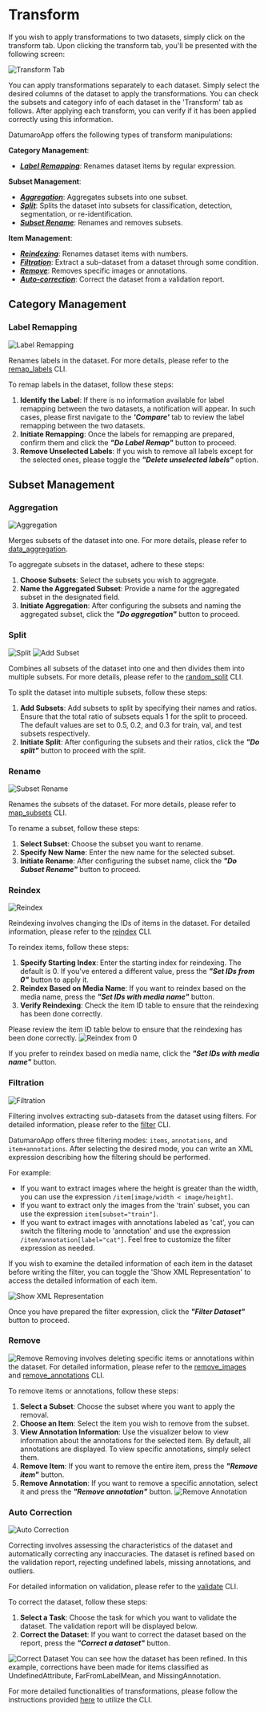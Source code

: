 # Transform

If you wish to apply transformations to two datasets, simply click on the transform tab. Upon clicking the transform tab, you'll be presented with the following screen:

![Transform Tab](../../../../images/gui/multiple/transform_tab.png)

You can apply transformations separately to each dataset. Simply select the desired columns of the dataset to apply the transformations.
You can check the subsets and category info of each dataset in the 'Transform' tab as follows. After applying each transform, you can verify if it has been applied correctly using this information.

DatumaroApp offers the following types of transform manipulations:

**Category Management**:
- **_[Label Remapping](#label-remapping)_**:  Renames dataset items by regular expression.

**Subset Management**:
- **_[Aggregation](#aggregation)_**: Aggregates subsets into one subset.
- **_[Split](#split)_**: Splits the dataset into subsets for classification, detection, segmentation, or re-identification.
- **_[Subset Rename](#rename)_**: Renames and removes subsets.

**Item Management**:
- **_[Reindexing](#rename)_**: Renames dataset items with numbers.
- **_[Filtration](#filtration)_**: Extract a sub-dataset from a dataset through some condition.
- **_[Remove](#remove)_**: Removes specific images or annotations.
- **_[Auto-correction](#auto-correction)_**: Correct the dataset from a validation report.

## Category Management
### Label Remapping
![Label Remapping](../../../../images/gui/multiple/transform_label_remapping.png)

Renames labels in the dataset. For more details, please refer to the [remap_labels](../../command-reference/context_free/transform.md/#remap_labels) CLI.

To remap labels in the dataset, follow these steps:
1. **Identify the Label**: If there is no information available for label remapping between the two datasets, a notification will appear. In such cases, please first navigate to the **_'Compare'_** tab to review the label remapping between the two datasets.
2. **Initiate Remapping**: Once the labels for remapping are prepared, confirm them and click the **_"Do Label Remap"_** button to proceed.
3. **Remove Unselected Labels**: If you wish to remove all labels except for the selected ones, please toggle the **_"Delete unselected labels"_** option.

## Subset Management
### Aggregation
![Aggregation](../../../../images/gui/multiple/transform_aggregation.png)

Merges subsets of the dataset into one. For more details, please refer to [data_aggregation](../../level-up/intermediate_skills/05_data_aggregation.rst).

To aggregate subsets in the dataset, adhere to these steps:
1. **Choose Subsets**: Select the subsets you wish to aggregate.
2. **Name the Aggregated Subset**: Provide a name for the aggregated subset in the designated field.
3. **Initiate Aggregation**: After configuring the subsets and naming the aggregated subset, click the **_"Do aggregation"_** button to proceed.

### Split
![Split](../../../../images/gui/multiple/transform_split.png)
![Add Subset](../../../../images/gui/multiple/transform_split_add_subset.png)

Combines all subsets of the dataset into one and then divides them into multiple subsets. For more details, please refer to the [random_split](../../command-reference/context_free/transform.md#random_split) CLI.

To split the dataset into multiple subsets, follow these steps:
1. **Add Subsets**: Add subsets to split by specifying their names and ratios. Ensure that the total ratio of subsets equals 1 for the split to proceed. The default values are set to 0.5, 0.2, and 0.3 for train, val, and test subsets respectively.
2. **Initiate Split**: After configuring the subsets and their ratios, click the **_"Do split"_** button to proceed with the split.

### Rename
![Subset Rename](../../../../images/gui/multiple/transform_subset_rename.png)

Renames the subsets of the dataset. For more details, please refer to [map_subsets](../../command-reference/context_free/transform.md#map_subsets) CLI.

To rename a subset, follow these steps:
1. **Select Subset**: Choose the subset you want to rename.
2. **Specify New Name**: Enter the new name for the selected subset.
3. **Initiate Rename**: After configuring the subset name, click the **_"Do Subset Rename"_** button to proceed.

### Reindex
![Reindex](../../../../images/gui/multiple/transform_reindexing.png)

Reindexing involves changing the IDs of items in the dataset. For detailed information, please refer to the [reindex](../../command-reference/context_free/transform.md#reindex) CLI.

To reindex items, follow these steps:
1. **Specify Starting Index**: Enter the starting index for reindexing. The default is 0. If you've entered a different value, press the **_"Set IDs from 0"_** button to apply it.
2. **Reindex Based on Media Name**: If you want to reindex based on the media name, press the **_"Set IDs with media name"_** button.
3. **Verify Reindexing**: Check the item ID table to ensure that the reindexing has been done correctly.

Please review the item ID table below to ensure that the reindexing has been done correctly.
![Reindex from 0](../../../../images/gui/multiple/transform_reindexing_set_ids_from_0.png)

If you prefer to reindex based on media name, click the **_"Set IDs with media name"_** button.

### Filtration
![Filtration](../../../../images/gui/multiple/transform_filtration.png)

Filtering involves extracting sub-datasets from the dataset using filters. For detailed information, please refer to the [filter](../../command-reference/context_free/filter.md) CLI.

DatumaroApp offers three filtering modes: `items`, `annotations`, and `item+annotations`. After selecting the desired mode, you can write an XML expression describing how the filtering should be performed.

For example:
- If you want to extract images where the height is greater than the width, you can use the expression `/item[image/width < image/height]`.
- If you want to extract only the images from the 'train' subset, you can use the expression `item[subset="train"]`.
- If you want to extract images with annotations labeled as 'cat', you can switch the filtering mode to 'annotation' and use the expression `/item/annotation[label="cat"]`.
Feel free to customize the filter expression as needed.

If you wish to examine the detailed information of each item in the dataset before writing the filter, you can toggle the 'Show XML Representation' to access the detailed information of each item.

![Show XML Representation](../../../../images/gui/multiple/transform_filtration_show_xml.png)

Once you have prepared the filter expression, click the **_"Filter Dataset"_** button to proceed.

### Remove
![Remove](../../../../images/gui/multiple/transform_remove.png)
Removing involves deleting specific items or annotations within the dataset. For detailed information, please refer to the [remove_images](../../command-reference/context_free/transform.md#remove_images) and [remove_annotations](../../command-reference/context_free/transform.md#remove_annotations) CLI.

To remove items or annotations, follow these steps:
1. **Select a Subset**: Choose the subset where you want to apply the removal.
2. **Choose an Item**: Select the item you wish to remove from the subset.
3. **View Annotation Information**: Use the visualizer below to view information about the annotations for the selected item. By default, all annotations are displayed. To view specific annotations, simply select them.
4. **Remove Item**: If you want to remove the entire item, press the **_"Remove item"_** button.
5. **Remove Annotation**: If you want to remove a specific annotation, select it and press the **_"Remove annotation"_** button.
    ![Remove Annotation](../../../../images/gui/multiple/transform_remove_annotation.png)

### Auto Correction
![Auto Correction](../../../../images/gui/multiple/transform_auto_correction.png)

Correcting involves assessing the characteristics of the dataset and automatically correcting any inaccuracies. The dataset is refined based on the validation report, rejecting undefined labels, missing annotations, and outliers.

For detailed information on validation, please refer to the [validate](../../command-reference/context_free/validate.md) CLI.

To correct the dataset, follow these steps:
1. **Select a Task**: Choose the task for which you want to validate the dataset. The validation report will be displayed below.
2. **Correct the Dataset**: If you want to correct the dataset based on the report, press the **_"Correct a dataset"_** button.

![Correct Dataset](../../../../images/gui/multiple/transform_auto_correction_correct_dataset.png)
You can see how the dataset has been refined. In this example, corrections have been made for items classified as UndefinedAttribute, FarFromLabelMean, and MissingAnnotation.

For more detailed functionalities of transformations, please follow the instructions provided [here](../../command-reference/context_free/transform.md) to utilize the CLI.
